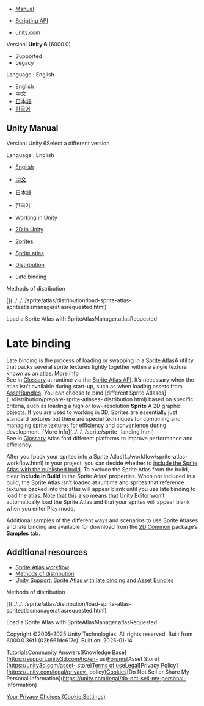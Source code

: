 [](https://docs.unity3d.com)

  * [Manual](../Manual/index.html)
  * [Scripting API](../ScriptReference/index.html)

  * [unity.com](https://unity.com/)

Version: **Unity 6** (6000.0)

  * Supported
  * Legacy

Language : English

  * [English](/Manual/sprite/atlas/distribution/late-binding.html)
  * [中文](/cn/current/Manual/sprite/atlas/distribution/late-binding.html)
  * [日本語](/ja/current/Manual/sprite/atlas/distribution/late-binding.html)
  * [한국어](/kr/current/Manual/sprite/atlas/distribution/late-binding.html)

[](https://docs.unity3d.com)

## Unity Manual

Version: Unity 6Select a different version

Language : English

  * [English](/Manual/sprite/atlas/distribution/late-binding.html)
  * [中文](/cn/current/Manual/sprite/atlas/distribution/late-binding.html)
  * [日本語](/ja/current/Manual/sprite/atlas/distribution/late-binding.html)
  * [한국어](/kr/current/Manual/sprite/atlas/distribution/late-binding.html)

  * [Working in Unity](../../../working-in-unity.html)
  * [2D in Unity](../../../Unity2D.html)
  * [Sprites](../../../sprite/sprite-landing.html)
  * [Sprite atlas](../../../sprite/atlas/atlas-landing.html)
  * [Distribution](../../../sprite/atlas/distribution/distribution-landing.html)
  * Late binding

[](../../../sprite/atlas/distribution/methods-distribution.html)

Methods of distribution

[](../../../sprite/atlas/distribution/load-sprite-atlas-
spriteatlasmanageratlasrequested.html)

Load a Sprite Atlas with SpriteAtlasManager.atlasRequested

# Late binding

Late binding is the process of loading or swapping in a [Sprite
Atlas](../atlas-landing.html)A utility that packs several sprite textures
tightly together within a single texture known as an atlas. [More
info](../../../sprite/atlas/v2/v2-landing.html)  
See in [Glossary](../../../Glossary.html#SpriteAtlas) at runtime via the
[Sprite Atlas API](../../../../ScriptReference/U2D.SpriteAtlas.html). It’s
necessary when the atlas isn’t available during start-up, such as when loading
assets from [AssetBundles](../../../AssetBundlesIntro.html). You can choose to
bind [different Sprite Atlases](../distribution/prepare-sprite-atlases-
distribution.html) based on specific criteria, such as loading a high or low-
resolution **Sprite** A 2D graphic objects. If you are used to working in 3D,
Sprites are essentially just standard textures but there are special
techniques for combining and managing sprite textures for efficiency and
convenience during development. [More info](../../../sprite/sprite-
landing.html)  
See in [Glossary](../../../Glossary.html#Sprite) Atlas ford different
platforms to improve performance and efficiency.

After you [pack your sprites into a Sprite Atlas](../workflow/sprite-atlas-
workflow.html) in your project, you can decide whether to [include the Sprite
Atlas with the published build](../distribution/distribution-landing.html). To
exclude the Sprite Atlas from the build, clear **Include in Build** in the
Sprite Atlas’ properties. When not included in a build, the Sprite Atlas isn’t
loaded at runtime and sprites that reference textures packed into the atlas
will appear blank until you use late binding to load the atlas. Note that this
also means that Unity Editor won’t automatically load the Sprite Atlas and
that your sprites will appear blank when you enter Play mode.

Additional samples of the different ways and scenarios to use Sprite Atlases
and late binding are available for download from the [2D
Common](https://docs.unity3d.com/Packages/com.unity.2d.common@latest)
package’s **Samples** tab.

## Additional resources

  * [Sprite Atlas workflow](../workflow/sprite-atlas-workflow.html)
  * [Methods of distribution](../distribution/methods-distribution.html)
  * [Unity Support: Sprite Atlas with late binding and Asset Bundles](https://support.unity.com/hc/en-us/articles/360000665546-Sprite-Atlas-with-late-binding-and-Asset-Bundles)

[](../../../sprite/atlas/distribution/methods-distribution.html)

Methods of distribution

[](../../../sprite/atlas/distribution/load-sprite-atlas-
spriteatlasmanageratlasrequested.html)

Load a Sprite Atlas with SpriteAtlasManager.atlasRequested

Copyright ©2005-2025 Unity Technologies. All rights reserved. Built from
6000.0.36f1 (02b661dc617c). Built on: 2025-01-14.

[Tutorials](https://learn.unity.com/)[Community
Answers](https://answers.unity3d.com)[Knowledge
Base](https://support.unity3d.com/hc/en-
us)[Forums](https://forum.unity3d.com)[Asset Store](https://unity3d.com/asset-
store)[Terms of
use](https://docs.unity3d.com/Manual/TermsOfUse.html)[Legal](https://unity.com/legal)[Privacy
Policy](https://unity.com/legal/privacy-
policy)[Cookies](https://unity.com/legal/cookie-policy)[Do Not Sell or Share
My Personal Information](https://unity.com/legal/do-not-sell-my-personal-
information)

[Your Privacy Choices (Cookie Settings)](javascript:void\(0\);)

